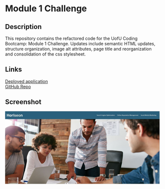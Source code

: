 # Module 1 Challenge
## Description
This repository contains the refactored code for the UofU Coding Bootcamp: Module 1 Challenge. Updates include semantic HTML updates, structure organization, image alt attributes, page title and reorganization and consolidation of the css stylesheet.

## Links
[Deployed application](https://jacee94.github.io/urban-octo-telegram/)  
[GitHub Repo](https://github.com/Jacee94/urban-octo-telegram)

## Screenshot
![Horiseon Page Screenshot](./assets/images/screenshot.JPG)